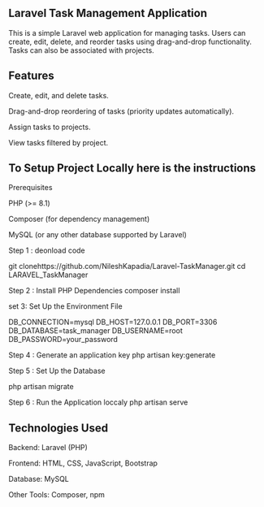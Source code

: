 Laravel Task Management Application
--------------------------------------
This is a simple Laravel web application for managing tasks. Users can create, edit, delete, and reorder tasks using drag-and-drop functionality. Tasks can also be associated with projects.

Features
---------
Create, edit, and delete tasks.

Drag-and-drop reordering of tasks (priority updates automatically).

Assign tasks to projects.

View tasks filtered by project.

To Setup Project Locally here is the instructions
----------------------------------------------

Prerequisites

PHP (>= 8.1)

Composer (for dependency management)

MySQL (or any other database supported by Laravel)

Step 1 : deonload code

git clonehttps://github.com/NileshKapadia/Laravel-TaskManager.git
cd LARAVEL_TaskManager

Step 2 : Install PHP Dependencies
composer install

set 3: Set Up the Environment File

DB_CONNECTION=mysql
DB_HOST=127.0.0.1
DB_PORT=3306
DB_DATABASE=task_manager
DB_USERNAME=root
DB_PASSWORD=your_password

Step 4 : Generate an application key
php artisan key:generate

Step 5 : Set Up the Database

php artisan migrate

Step 6 : Run the Application loccaly
php artisan serve


Technologies Used
-----------------
Backend: Laravel (PHP)

Frontend: HTML, CSS, JavaScript, Bootstrap

Database: MySQL

Other Tools: Composer, npm
